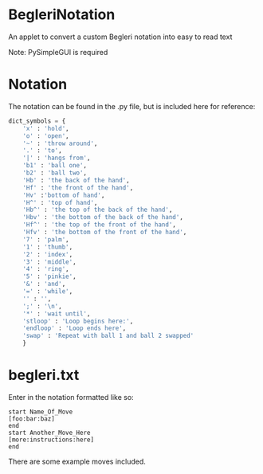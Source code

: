 # BegleriNotation
An applet to convert a custom Begleri notation into easy to read text

Note: PySimpleGUI is required

# Notation
The notation can be found in the .py file, but is included here for reference:
```python
dict_symbols = {
    'x' : 'hold',
    'o' : 'open',
    '~' : 'throw around',
    '.' : 'to',
    '|' : 'hangs from',
    'b1' : 'ball one',
    'b2' : 'ball two',
    'Hb' : 'the back of the hand',
    'Hf' : 'the front of the hand',
    'Hv' :'bottom of hand',
    'H^' : 'top of hand',
    'Hb^' : 'the top of the back of the hand',
    'Hbv' : 'the bottom of the back of the hand',
    'Hf^' : 'the top of the front of the hand',
    'Hfv' : 'the bottom of the front of the hand',
    '7' : 'palm',
    '1' : 'thumb',
    '2' : 'index',
    '3' : 'middle',
    '4' : 'ring',
    '5' : 'pinkie',
    '&' : 'and',
    '=' : 'while',
    '' : '',
    ';' : '\n',
    '*' : 'wait until',
    'stloop' : 'Loop begins here:',
    'endloop' : 'Loop ends here',
    'swap' : 'Repeat with ball 1 and ball 2 swapped'
    }
 ```
 
 # begleri.txt
Enter in the notation formatted like so:
```
start Name_Of_Move
[foo:bar:baz]
end
start Another_Move_Here
[more:instructions:here]
end
```

There are some example moves included.
